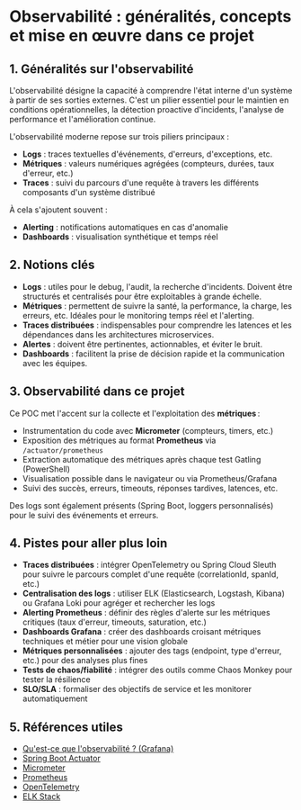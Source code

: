 # Observabilité : généralités, concepts et mise en œuvre dans ce projet

## 1. Généralités sur l'observabilité

L'observabilité désigne la capacité à comprendre l'état interne d'un système à partir de ses sorties externes. C'est un pilier essentiel pour le maintien en conditions opérationnelles, la détection proactive d'incidents, l'analyse de performance et l'amélioration continue.

L'observabilité moderne repose sur trois piliers principaux :
- **Logs** : traces textuelles d'événements, d'erreurs, d'exceptions, etc.
- **Métriques** : valeurs numériques agrégées (compteurs, durées, taux d'erreur, etc.)
- **Traces** : suivi du parcours d'une requête à travers les différents composants d'un système distribué

À cela s'ajoutent souvent :
- **Alerting** : notifications automatiques en cas d'anomalie
- **Dashboards** : visualisation synthétique et temps réel

## 2. Notions clés

- **Logs** : utiles pour le debug, l'audit, la recherche d'incidents. Doivent être structurés et centralisés pour être exploitables à grande échelle.
- **Métriques** : permettent de suivre la santé, la performance, la charge, les erreurs, etc. Idéales pour le monitoring temps réel et l'alerting.
- **Traces distribuées** : indispensables pour comprendre les latences et les dépendances dans les architectures microservices.
- **Alertes** : doivent être pertinentes, actionnables, et éviter le bruit.
- **Dashboards** : facilitent la prise de décision rapide et la communication avec les équipes.

## 3. Observabilité dans ce projet

Ce POC met l'accent sur la collecte et l'exploitation des **métriques** :
- Instrumentation du code avec **Micrometer** (compteurs, timers, etc.)
- Exposition des métriques au format **Prometheus** via `/actuator/prometheus`
- Extraction automatique des métriques après chaque test Gatling (PowerShell)
- Visualisation possible dans le navigateur ou via Prometheus/Grafana
- Suivi des succès, erreurs, timeouts, réponses tardives, latences, etc.

Des logs sont également présents (Spring Boot, loggers personnalisés) pour le suivi des événements et erreurs.

## 4. Pistes pour aller plus loin

- **Traces distribuées** : intégrer OpenTelemetry ou Spring Cloud Sleuth pour suivre le parcours complet d'une requête (correlationId, spanId, etc.)
- **Centralisation des logs** : utiliser ELK (Elasticsearch, Logstash, Kibana) ou Grafana Loki pour agréger et rechercher les logs
- **Alerting Prometheus** : définir des règles d'alerte sur les métriques critiques (taux d'erreur, timeouts, saturation, etc.)
- **Dashboards Grafana** : créer des dashboards croisant métriques techniques et métier pour une vision globale
- **Métriques personnalisées** : ajouter des tags (endpoint, type d'erreur, etc.) pour des analyses plus fines
- **Tests de chaos/fiabilité** : intégrer des outils comme Chaos Monkey pour tester la résilience
- **SLO/SLA** : formaliser des objectifs de service et les monitorer automatiquement

## 5. Références utiles
- [Qu'est-ce que l'observabilité ? (Grafana)](https://grafana.com/docs/grafana/latest/observability/)
- [Spring Boot Actuator](https://docs.spring.io/spring-boot/docs/current/reference/html/actuator.html)
- [Micrometer](https://micrometer.io/)
- [Prometheus](https://prometheus.io/)
- [OpenTelemetry](https://opentelemetry.io/)
- [ELK Stack](https://www.elastic.co/what-is/elk-stack) 